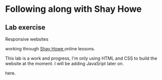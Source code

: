 # Following along with Shay Howe
<h2>Lab exercise </h2>

<p>Responsive websites</p>

<p>working through <a href = https://learn.shayhowe.com/advanced-html-css/performance-organization/> Shay Howe </a> online lessons. </p>

<p>This lab is a work and progress, I'm only using HTML and CSS to build the website at the moment. I will be adding JavaSript later on.</p>

<p><You can see my progress <a href= https://codepen.io/patyrey/pen/PoOGNpM> here</a>.</p>
